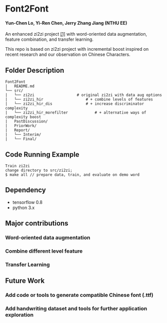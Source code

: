 # Font2Font 

#### Yun-Chen Lo, Yi-Ren Chen, Jerry Zhang Jiang (NTHU EE)

An enhanced zi2zi project [[1]](https://github.com/kaonashi-tyc/zi2zi) with word-oriented data augmentation, feature combination, and transfer learning. 

This repo is based on zi2zi project with incremental boost inspired on recent research and our observation on Chinese Characters.

## Folder Description

```
Font2Font
|	README.md
└──	src/
|	└── zi2zi					# original zi2zi with data aug options
|	└── zi2zi_hir					# + combine levels of features
|	└── zi2zi_hir_dis				# + increase discriminator complexity
|	└── zi2zi_hir_morefilter			# + alternative ways of complexity boost
|	PastDiscussion/
|	PriorWork/
|	Report/
|	└── Interim/
|	└── Final/
```

## Code Running Example
```
Train zi2zi 
change directory to src/zi2zi;
$ make all // prepare data, train, and evaluate on demo word
```

## Dependency
- tensorflow 0.8
- python 3.x

## Major contributions
### Word-oriented data augmentation

### Combine different level feature 

### Transfer Learning

## Future Work
### Add code or tools to generate compatible Chinese font (.ttf)
### Add handwriting dataset and tools for further application exploration
